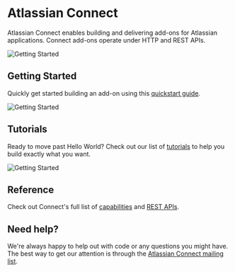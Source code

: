 # Atlassian Connect

Atlassian Connect enables building and delivering add-ons for Atlassian applications. Connect add-ons operate under HTTP and REST APIs.

<div class="aui-group ac-intro-circles">
    <div class="aui-item">
        <img src="/assets/images/rocket.png" alt="Getting Started">
        <h2>Getting Started</h2>
        <p>
            Quickly get started building an add-on using this <a href="./guides/getting-started.html">quickstart guide</a>.
        </p>
    </div>
    <div class="aui-item">
        <img src="/assets/images/clipboard.png" alt="Getting Started">
        <h2>Tutorials</h2>
        <p>
            Ready to move past Hello World? Check out our list of <a href="./guides/tutorials.html">tutorials</a> to help you build exactly what you want.
        </p>
    </div>
    <div class="aui-item">
        <img src="/assets/images/braces.png" alt="Getting Started">
        <h2>Reference</h2>
        <p>
            Check out Connect's full list of <a href="./capabilities/">capabilities</a> and <a href="./rest/">REST APIs</a>.
        </p>
    </div>
</div>

## Need help?

We're always happy to help out with code or any questions you might have. The best way to get our attention is through the <a href="https://groups.google.com/forum/#!forum/atlassian-connect-dev">Atlassian Connect mailing list</a>.